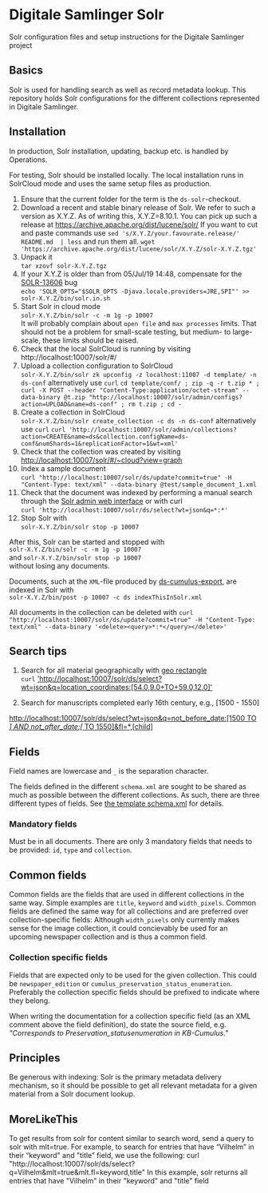 # Digitale Samlinger Solr
Solr configuration files and setup instructions for the Digitale Samlinger project

## Basics
Solr is used for handling search as well as record metadata lookup.
This repository holds Solr configurations for the different collections
represented in Digitale Samlinger.

## Installation
In production, Solr installation, updating, backup etc. is handled by Operations.

For testing, Solr should be installed locally. The local installation runs in SolrCloud mode
and uses the same setup files as production. 

1. Ensure that the current folder for the term is the `ds-solr`-checkout.
1. Download a recent and stable binary release of Solr. We refer to such a version as X.Y.Z. As of writing this, X.Y.Z=8.10.1. You can pick up such a release at https://archive.apache.org/dist/lucene/solr/   If you want to cut and paste commands use `sed 's/X.Y.Z/your.favourate.release/' README.md  | less` and run them all.
`wget 'https://archive.apache.org/dist/lucene/solr/X.Y.Z/solr-X.Y.Z.tgz'`
1. Unpack it  
`tar xzovf solr-X.Y.Z.tgz`
1. If your X.Y.Z is older than from 05/Jul/19 14:48, compensate for the [SOLR-13606](https://issues.apache.org/jira/browse/SOLR-13606) bug  
`echo 'SOLR_OPTS="$SOLR_OPTS -Djava.locale.providers=JRE,SPI"' >> solr-X.Y.Z/bin/solr.in.sh`
1. Start Solr in cloud mode  
`solr-X.Y.Z/bin/solr -c -m 1g -p 10007`    
It will probably complain about `open file` and `max processes` limits. 
That should not be a problem for small-scale testing, but medium- to large-scale,
these limits should be raised.
1. Check that the local SolrCloud is running by visiting http://localhost:10007/solr/#/
1. Upload a collection configuration to SolrCloud    
`solr-X.Y.Z/bin/solr zk upconfig -z localhost:11007 -d template/ -n ds-conf` 
alternatively use `curl`
`cd template/conf/ ; zip -q -r t.zip * ; curl -X POST --header "Content-Type:application/octet-stream" --data-binary @t.zip "http://localhost:10007/solr/admin/configs?action=UPLOAD&name=ds-conf" ; rm t.zip ; cd -`
1. Create a collection in SolrCloud  
`solr-X.Y.Z/bin/solr create_collection -c ds -n ds-conf` 
alternatively use `curl`
`curl 'http://localhost:10007/solr/admin/collections?action=CREATE&name=ds&collection.configName=ds-conf&numShards=1&replicationFactor=1&wt=xml'`
1. Check that the collection was created by visiting 
[http://localhost:10007/solr/#/~cloud?view=graph](http://localhost:10007/solr/#/~cloud?view=graph)
1. Index a sample document  
`curl "http://localhost:10007/solr/ds/update?commit=true" -H "Content-Type: text/xml" --data-binary @test/sample_document_1.xml`
1. Check that the document was indexed by performing a manual search through the 
[Solr admin web interface](http://localhost:10007/solr/#/ds/query) or with curl  
`curl 'http://localhost:10007/solr/ds/select?wt=json&q=*:*'`
1. Stop Solr with  
`solr-X.Y.Z/bin/solr stop -p 10007` 

After this, Solr can be started and stopped with  
`solr-X.Y.Z/bin/solr -c -m 1g -p 10007`  
and
`solr-X.Y.Z/bin/solr stop -p 10007`  
without losing any documents.

Documents, such at the `XML`-file produced by [ds-cumulus-export](https://github.com/Det-Kongelige-Bibliotek/ds-cumulus-export), are indexed in Solr with  
`solr-X.Y.Z/bin/post -p 10007 -c ds indexThisInSolr.xml`

All documents in the collection can be deleted with
`curl "http://localhost:10007/solr/ds/update?commit=true" -H "Content-Type: text/xml" --data-binary '<delete><query>*:*</query></delete>'`

## Search tips
1. Search for all material geographically with [geo rectangle](https://lucene.apache.org/solr/guide/8_1/spatial-search.html#filtering-by-an-arbitrary-rectangle)  
`curl` ['http://localhost:10007/solr/ds/select?wt=json&q=location_coordinates:\[54.0,9.0+TO+59.0,12.0\]'](http://localhost:10007/solr/ds/select?wt=json&q=location_coordinates:\[54.0,9.0+TO+59.0,12.0\])

2. Search for manuscripts completed early 16th century, e.g., [1500 - 1550]

[http://localhost:10007/solr/ds/select?wt=json&q=not_before_date:\[1500 TO *\] AND not_after_date:\[* TO 1550\]&fl=*,\[child\]](http://localhost:10007/solr/ds/select?wt=json&q=not_before_date:\[1500+TO+*\]+AND+not_after_date:\[*+TO+1550\]&fl=*,\[child\])

## Fields
Field names are lowercase and `_` is the separation character.

The fields defined in the different `schema.xml` are sought to be shared as much as possible
 between the different collections. As such, there are three different types of fields. 
 See [the template schema.xml](template/conf/schema.xml) for details.

### Mandatory fields
Must be in all documents. There are only 3 mandatory fields that needs to be provided:
`id`, `type` and `collection`.

## Common fields
Common fields are the fields that are used in different collections in the same way.
Simple examples are `title`, `keyword` and `width_pixels`. Common fields are defined
the same way for all collections and are preferred over collection-specific fields:
Although `width_pixels` only currently makes sense for the image collection, it could
concievably be used for an upcoming newspaper collection and is thus a common field.

### Collection specific fields
Fields that are expected only to be used for the given collection. This could be
`newspaper_edition` or `cumulus_preservation_status_enumeration`. Preferably the
collection specific fields should be prefixed to indicate where they belong.

When writing the documentation for a collection specific field (as an XML comment
above the field definition), do state the source field, e.g. _"Corresponds to
 Preservation_statusenumeration in KB-Cumulus."_ 


## Principles
Be generous with indexing: Solr is the primary metadata delivery mechanism, so it should be
possible to get all relevant metadata for a given material from a Solr document lookup. 

## MoreLikeThis
To get results from solr for content similar to search word, send a query to solr with mlt=true. For example, to search for entries that have “Vilhelm” in their “keyword" and "title” field, we use the following:
 curl "http://localhost:10007/solr/ds/select?q=Vilhelm&mlt=true&mlt.fl=keyword,title"
In this example, solr returns all entries that have "Vilhelm" in their "keyword" and "title" field
